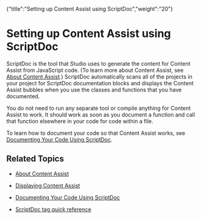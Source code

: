{"title":"Setting up Content Assist using ScriptDoc","weight":"20"} 

# Setting up Content Assist using ScriptDoc

ScriptDoc is the tool that Studio uses to generate the content for Content Assist from JavaScript code. (To learn more about Content Assist, see [About Content Assist](/docs/appc/Axway_Appcelerator_Studio/Axway_Appcelerator_Studio_Guide/Basic_Concepts/Content_Assist/About_Content_Assist/).) ScriptDoc automatically scans all of the projects in your project for ScriptDoc documentation blocks and displays the Content Assist bubbles when you use the classes and functions that you have documented.

You do not need to run any separate tool or compile anything for Content Assist to work. It should work as soon as you document a function and call that function elsewhere in your code for code within a file.

To learn how to document your code so that Content Assist works, see [Documenting Your Code Using ScriptDoc](/docs/appc/Axway_Appcelerator_Studio/Axway_Appcelerator_Studio_Guide/Web_Development/JavaScript_Development/Documenting_Code/Documenting_Your_Code_Using_ScriptDoc/).

## Related Topics

*   [About Content Assist](/docs/appc/Axway_Appcelerator_Studio/Axway_Appcelerator_Studio_Guide/Basic_Concepts/Content_Assist/About_Content_Assist/)
    
*   [Displaying Content Assist](/docs/appc/Axway_Appcelerator_Studio/Axway_Appcelerator_Studio_Guide/Basic_Concepts/Content_Assist/Displaying_Content_Assist/)
    
*   [Documenting Your Code Using ScriptDoc](/docs/appc/Axway_Appcelerator_Studio/Axway_Appcelerator_Studio_Guide/Web_Development/JavaScript_Development/Documenting_Code/Documenting_Your_Code_Using_ScriptDoc/)
    
*   [ScriptDoc tag quick reference](/docs/appc/Axway_Appcelerator_Studio/Axway_Appcelerator_Studio_Guide/Web_Development/JavaScript_Development/ScriptDoc_tag_quick_reference/)